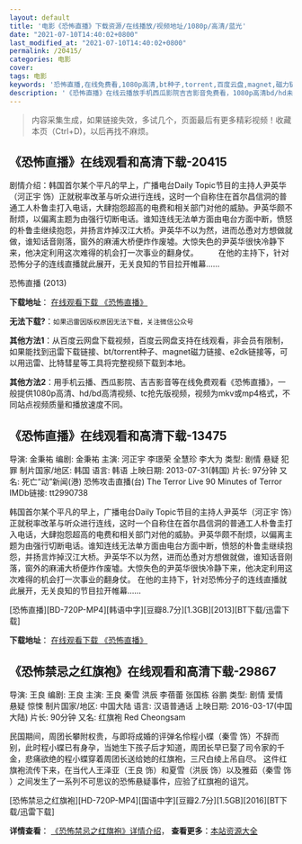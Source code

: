```yaml
---
layout: default
title: '电影《恐怖直播》下载资源/在线播放/视频地址/1080p/高清/蓝光'
date: "2021-07-10T14:40:02+0800"
last_modified_at: "2021-07-10T14:40:02+0800"
permalink: /20415/
categories: 电影
cover:
tags: 电影
keywords: '恐怖直播,在线免费看,1080p高清,bt种子,torrent,百度云盘,magnet,磁力链,迅雷下载资源'
description: '《恐怖直播》在线云播放手机西瓜影院吉吉影音免费看，1080p高清bd/hd未删减完整版和tc抢先枪版，mkv/mp4格式，附带bt/torrent种子、magnet/磁力链、百度云盘、网盘资源迅雷下载链接'
---
```


>内容采集生成，如果链接失效，多试几个，页面最后有更多精彩视频！收藏本页（Ctrl+D)，以后再找不麻烦。


## 《恐怖直播》在线观看和高清下载-20415

剧情介绍：韩国首尔某个平凡的早上，广播电台Daily Topic节目的主持人尹英华（河正宇 饰）正就税率改革与听众进行连线，这时一个自称住在首尔昌信洞的普通工人朴鲁圭打入电话，大肆抱怨超高的电费和相关部门对他的威胁。尹英华颇不耐烦，以偏离主题为由强行切断电话。谁知连线无法单方面由电台方面中断，愤怒的朴鲁圭继续抱怨，并扬言炸掉汉江大桥。尹英华不以为然，进而怂恿对方想做就做，谁知话音刚落，窗外的麻浦大桥便炸作废墟。大惊失色的尹英华很快冷静下来，他决定利用这次难得的机会打一次事业的翻身仗。  　　在他的主持下，针对恐怖分子的连线直播就此展开，无关良知的节目拉开帷幕……


恐怖直播 (2013)

**下载地址**： [在线观看下载 《恐怖直播》](https://www.btbtdy.me/btdy/dy1886.html) 


**无法下载?**：`如果迅雷因版权原因无法下载，关注微信公众号 `

**其他方法1**：从百度云网盘下载视频，百度云网盘支持在线观看，非会员有限制，如果能找到迅雷下载链接、bt/torrent种子、magnet磁力链接、e2dk链接等，可以用迅雷、比特彗星等工具将完整视频下载到本地。

**其他方法2**：用手机云播、西瓜影院、吉吉影音等在线免费观看《恐怖直播》，一般提供1080p高清、hd/bd高清视频、tc抢先版视频，视频为mkv或mp4格式，不同站点视频质量和播放速度不同。


## 《恐怖直播》在线观看和高清下载-13475

导演: 金秉祐 编剧: 金秉祐 主演: 河正宇 李璟荣 全慧珍 李大为 类型: 剧情 悬疑 犯罪 制片国家/地区: 韩国 语言: 韩语 上映日期: 2013-07-31(韩国) 片长: 97分钟 又名: 死亡“动”新闻(港) 恐怖攻击直播(台) The Terror Live 90 Minutes of Terror IMDb链接: tt2990738

韩国首尔某个平凡的早上，广播电台Daily Topic节目的主持人尹英华（河正宇 饰）正就税率改革与听众进行连线，这时一个自称住在首尔昌信洞的普通工人朴鲁圭打入电话，大肆抱怨超高的电费和相关部门对他的威胁。尹英华颇不耐烦，以偏离主题为由强行切断电话。谁知连线无法单方面由电台方面中断，愤怒的朴鲁圭继续抱怨，并扬言炸掉汉江大桥。尹英华不以为然，进而怂恿对方想做就做，谁知话音刚落，窗外的麻浦大桥便炸作废墟。大惊失色的尹英华很快冷静下来，他决定利用这次难得的机会打一次事业的翻身仗。 在他的主持下，针对恐怖分子的连线直播就此展开，无关良知的节目拉开帷幕……


[恐怖直播][BD-720P-MP4][韩语中字][豆瓣8.7分][1.3GB][2013][BT下载/迅雷下载]

**下载地址**： [在线观看下载 《恐怖直播》](https://www.btdx8.com/torrent/the_terror_live_2013.html) 


## 《恐怖禁忌之红旗袍》在线观看和高清下载-29867

导演: 王良 编剧: 王良 主演: 王良 秦雪 洪辰 李蓓蕾 张国栋 谷鹏 类型: 剧情 爱情 悬疑 惊悚 制片国家/地区: 中国大陆 语言: 汉语普通话 上映日期: 2016-03-17(中国大陆) 片长: 90分钟 又名: 红旗袍 Red Cheongsam

民国期间，周团长攀附权贵，与即将成婚的评弹名伶程小蝶（秦雪 饰）不辞而别，此时程小蝶已有身孕，当她生下孩子后才知道，周团长早已娶了司令家的千金，悲痛欲绝的程小蝶穿着周团长送给她的红旗袍，三尺白绫上吊自尽。 这件红旗袍流传下来，在当代人王泽亚（王良 饰）和夏雪（洪辰 饰）以及雅茹（秦雪 饰 ）之间发生了一系列不可思议的恐怖悬疑事件，应验了红旗袍的诅咒。


[恐怖禁忌之红旗袍][HD-720P-MP4][国语中字][豆瓣2.7分][1.5GB][2016][BT下载/迅雷下载]

**详情查看**： [《恐怖禁忌之红旗袍》详情介绍](/movie/29867/)， **查看更多**：[本站资源大全](/movie/t/all/)

